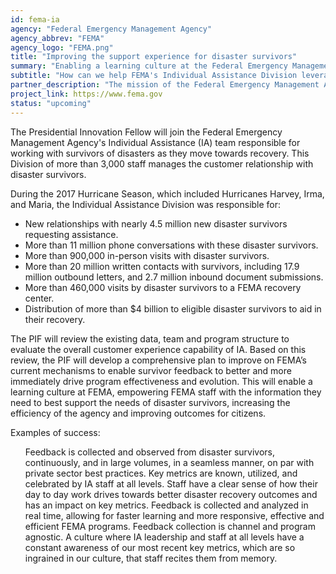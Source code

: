 ```yaml
---
id: fema-ia
agency: "Federal Emergency Management Agency"
agency_abbrev: "FEMA"
agency_logo: "FEMA.png"
title: "Improving the support experience for disaster survivors"
summary: "Enabling a learning culture at the Federal Emergency Management Agency (FEMA), empowering FEMA staff with the information they need to best support the needs of disaster survivors, increasing the efficiency of the agency and improving outcomes for citizens."
subtitle: "How can we help FEMA's Individual Assistance Division leverage their limited resources to make the biggest impact and ensure the assistance FEMA provides after a disaster is prioritized to meet the most important needs of disaster survivors?"
partner_description: "The mission of the Federal Emergency Management Agency (FEMA) is to help people before, during, and after disasters. After large disasters, FEMA provides a suite of assistance to eligible individuals, families, and households to help with their recovery."
project_link: https://www.fema.gov
status: "upcoming"
---
```

The Presidential Innovation Fellow will join the Federal Emergency Management Agency's Individual Assistance (IA) team responsible for working with survivors of disasters as they move towards recovery. This Division of more than 3,000 staff manages the customer relationship with disaster survivors.

During the 2017 Hurricane Season, which included Hurricanes Harvey, Irma, and Maria, the Individual Assistance Division was responsible for:
<ul>
<li>New relationships with nearly 4.5 million new disaster survivors requesting assistance.</li>
<li>More than 11 million phone conversations with these disaster survivors.</li>
<li>More than 900,000 in-person visits with disaster survivors.</li>
<li>More than 20 million written contacts with survivors, including 17.9 million outbound letters, and 2.7 million inbound document submissions.</li>
<li>More than 460,000 visits by disaster survivors to a FEMA recovery center.</li>
<li>Distribution of more than $4 billion to eligible disaster survivors to aid in their recovery.</li>
</ul>

The PIF will review the existing data, team and program structure to evaluate the overall customer experience capability of IA. Based on this review, the PIF will develop a comprehensive plan to improve on FEMA’s current mechanisms to enable survivor feedback to better and more immediately drive program effectiveness and evolution. This will enable a learning culture at FEMA, empowering FEMA staff with the information they need to best support the needs of disaster survivors, increasing the efficiency of the agency and improving outcomes for citizens.

Examples of success:
<ul>
Feedback is collected and observed from disaster survivors, continuously, and in large volumes, in a seamless manner, on par with private sector best practices.
Key metrics are known, utilized, and celebrated by IA staff at all levels.  Staff have a clear sense of how their day to day work drives towards better disaster recovery outcomes and has an impact on key metrics.
Feedback is collected and analyzed in real time, allowing for faster learning and more responsive, effective and efficient FEMA programs.
Feedback collection is channel and program agnostic.
A culture where IA leadership and staff at all levels have a constant awareness of our most recent key metrics, which are so ingrained in our culture, that staff recites them from memory.
